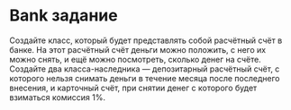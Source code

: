 # Bank задание
Создайте класс, который будет представлять собой расчётный счёт в банке. На этот расчётный счёт деньги можно положить, с него их можно снять, и ещё можно посмотреть, сколько денег на счёте. Создайте два класса-наследника — депозитарный расчётный счёт, с которого нельзя снимать деньги в течение месяца после последнего внесения, и карточный счёт, при снятии денег с которого будет взиматься комиссия 1%.
